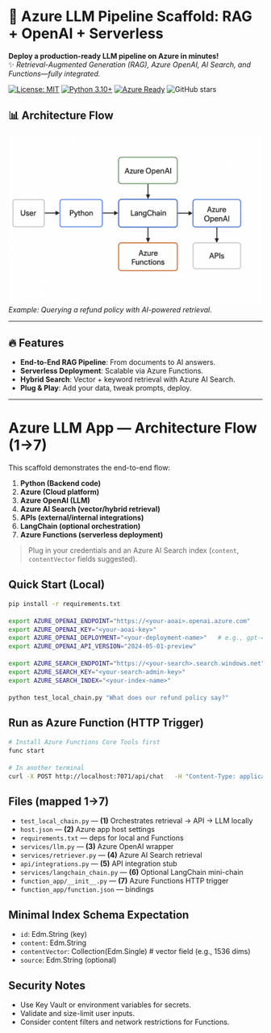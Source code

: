 
# 🚀 Azure LLM Pipeline Scaffold: RAG + OpenAI + Serverless

**Deploy a production-ready LLM pipeline on Azure in minutes!**  
✨ *Retrieval-Augmented Generation (RAG), Azure OpenAI, AI Search, and Functions—fully integrated.*

[![License: MIT](https://img.shields.io/badge/License-MIT-yellow.svg)](LICENSE)
[![Python 3.10+](https://img.shields.io/badge/Python-3.10+-blue.svg)](https://www.python.org)
[![Azure Ready](https://img.shields.io/badge/Azure-Ready-0089D6)](https://azure.microsoft.com)
![GitHub stars](https://img.shields.io/github/stars/your-repo?style=social)

## 📊 Architecture Flow
![Azure LLM Pipeline Architecture](azure_llm_arch_flow_full%20chart.png)
*Example: Querying a refund policy with AI-powered retrieval.*

---

## 🔥 Features
- **End-to-End RAG Pipeline**: From documents to AI answers.
- **Serverless Deployment**: Scalable via Azure Functions.
- **Hybrid Search**: Vector + keyword retrieval with Azure AI Search.
- **Plug & Play**: Add your data, tweak prompts, deploy.

---

# Azure LLM App — Architecture Flow (1→7)

This scaffold demonstrates the end-to-end flow:

1) **Python (Backend code)**
2) **Azure (Cloud platform)**
3) **Azure OpenAI (LLM)**
4) **Azure AI Search (vector/hybrid retrieval)**
5) **APIs (external/internal integrations)**
6) **LangChain (optional orchestration)**
7) **Azure Functions (serverless deployment)**

> Plug in your credentials and an Azure AI Search index (`content`, `contentVector` fields suggested).

## Quick Start (Local)

```bash
pip install -r requirements.txt

export AZURE_OPENAI_ENDPOINT="https://<your-aoai>.openai.azure.com"
export AZURE_OPENAI_KEY="<your-aoai-key>"
export AZURE_OPENAI_DEPLOYMENT="<your-deployment-name>"   # e.g., gpt-4o, gpt-35-turbo
export AZURE_OPENAI_API_VERSION="2024-05-01-preview"

export AZURE_SEARCH_ENDPOINT="https://<your-search>.search.windows.net"
export AZURE_SEARCH_KEY="<your-search-admin-key>"
export AZURE_SEARCH_INDEX="<your-index-name>"

python test_local_chain.py "What does our refund policy say?"
```

## Run as Azure Function (HTTP Trigger)

```bash
# Install Azure Functions Core Tools first
func start

# In another terminal
curl -X POST http://localhost:7071/api/chat   -H "Content-Type: application/json"   -d '{"question":"Summarize our refund policy"}'
```

## Files (mapped 1→7)
- `test_local_chain.py` — **(1)** Orchestrates retrieval → API → LLM locally
- `host.json` — **(2)** Azure app host settings
- `requirements.txt` — deps for local and Functions
- `services/llm.py` — **(3)** Azure OpenAI wrapper
- `services/retriever.py` — **(4)** Azure AI Search retrieval
- `api/integrations.py` — **(5)** API integration stub
- `services/langchain_chain.py` — **(6)** Optional LangChain mini-chain
- `function_app/__init__.py` — **(7)** Azure Functions HTTP trigger
- `function_app/function.json` — bindings

## Minimal Index Schema Expectation
- `id`: Edm.String (key)
- `content`: Edm.String
- `contentVector`: Collection(Edm.Single)  # vector field (e.g., 1536 dims)
- `source`: Edm.String (optional)

## Security Notes
- Use Key Vault or environment variables for secrets.
- Validate and size-limit user inputs.
- Consider content filters and network restrictions for Functions.
